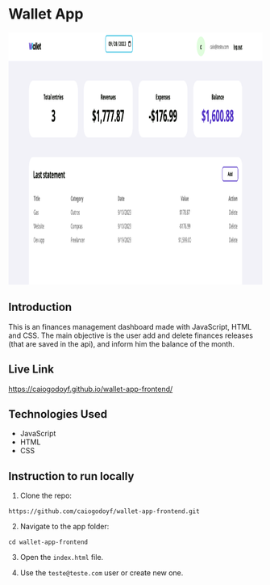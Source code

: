 # Wallet App

<img src="https://github.com/caiogodoyf/wallet-app-frontend/blob/main/src/img/preview.png" alt="Wallet Preview" height="500">

## Introduction

This is an finances management dashboard made with JavaScript, HTML and CSS. The main objective is the user add and delete finances releases (that are saved in the api), and inform him the balance of the month.

## Live Link

https://caiogodoyf.github.io/wallet-app-frontend/

## Technologies Used

- JavaScript
- HTML
- CSS

## Instruction to run locally

1. Clone the repo:

```
https://github.com/caiogodoyf/wallet-app-frontend.git
```

2. Navigate to the app folder:

```
cd wallet-app-frontend
```

3. Open the `index.html` file.

4. Use the `teste@teste.com` user or create new one.
